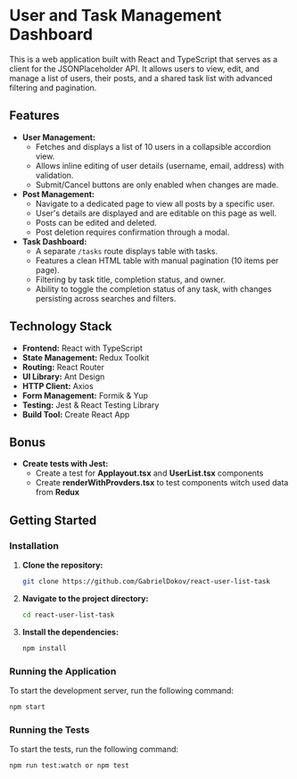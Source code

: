 # User and Task Management Dashboard

This is a web application built with React and TypeScript that serves as a client for the JSONPlaceholder API. It allows users to view, edit, and manage a list of users, their posts, and a shared task list with advanced filtering and pagination.



## Features

-   **User Management:**
    -   Fetches and displays a list of 10 users in a collapsible accordion view.
    -   Allows inline editing of user details (username, email, address) with validation.
    -   Submit/Cancel buttons are only enabled when changes are made.
-   **Post Management:**
    -   Navigate to a dedicated page to view all posts by a specific user.
    -   User's details are displayed and are editable on this page as well.
    -   Posts can be edited and deleted.
    -   Post deletion requires confirmation through a modal.
-   **Task Dashboard:**
    -   A separate `/tasks` route displays table with tasks.
    -   Features a clean HTML table with manual pagination (10 items per page).
    -   Filtering by task title, completion status, and owner.
    -   Ability to toggle the completion status of any task, with changes persisting across searches and filters.


## Technology Stack

-   **Frontend:** React with TypeScript
-   **State Management:** Redux Toolkit
-   **Routing:** React Router
-   **UI Library:** Ant Design
-   **HTTP Client:** Axios
-   **Form Management:** Formik & Yup
-   **Testing:** Jest & React Testing Library
-   **Build Tool:** Create React App

## Bonus 
-   **Create tests with Jest:**
    -   Create a test for **Applayout.tsx** and **UserList.tsx** components
    -   Create **renderWithProvders.tsx** to test components witch used data from **Redux**

## Getting Started

### Installation

1.  **Clone the repository:**
    ```bash
    git clone https://github.com/GabrielDokov/react-user-list-task
    ```

2.  **Navigate to the project directory:**
    ```bash
    cd react-user-list-task
    ```

3.  **Install the dependencies:**
    ```bash
    npm install
    ```

### Running the Application

To start the development server, run the following command:

```bash
npm start
```

### Running the Tests

To start the tests, run the following command:

```bash
npm run test:watch or npm test
```
